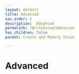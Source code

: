 ```yaml
---
layout: default
title: Advanced
nav_order: 2
description:  Advanced
permalink: /WriteIssue/Adavnced
has_children: false
parent: Create and Modify Issue

---
```


# Advanced
 
